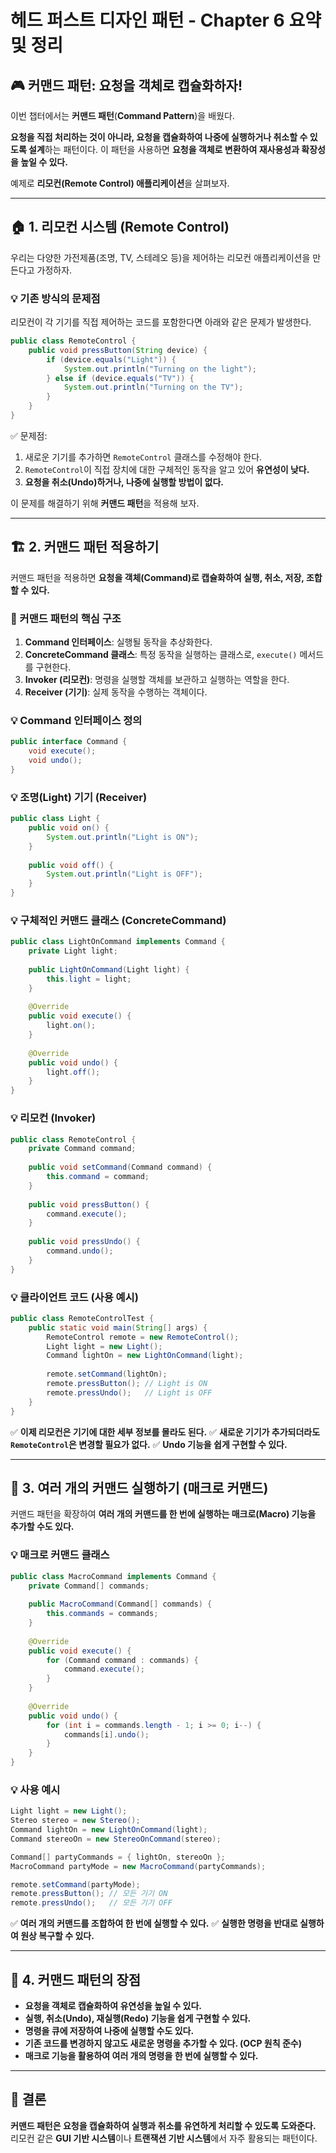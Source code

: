 # 헤드 퍼스트 디자인 패턴 - Chapter 6 요약 및 정리

## 🎮 커맨드 패턴: 요청을 객체로 캡슐화하자!

이번 챕터에서는 **커맨드 패턴**(**Command Pattern**)을 배웠다.

**요청을 직접 처리하는 것이 아니라, 요청을 캡슐화하여 나중에 실행하거나 취소할 수 있도록 설계**하는 패턴이다.
이 패턴을 사용하면 **요청을 객체로 변환하여 재사용성과 확장성을 높일 수 있다.**

예제로 **리모컨(Remote Control) 애플리케이션**을 살펴보자.

---

## 🏠 1. 리모컨 시스템 (Remote Control)

우리는 다양한 가전제품(조명, TV, 스테레오 등)을 제어하는 리모컨 애플리케이션을 만든다고 가정하자.

### 💡 기존 방식의 문제점

리모컨이 각 기기를 직접 제어하는 코드를 포함한다면 아래와 같은 문제가 발생한다.

```java
public class RemoteControl {
    public void pressButton(String device) {
        if (device.equals("Light")) {
            System.out.println("Turning on the light");
        } else if (device.equals("TV")) {
            System.out.println("Turning on the TV");
        }
    }
}
```

✅ 문제점:
1. 새로운 기기를 추가하면 `RemoteControl` 클래스를 수정해야 한다.
2. `RemoteControl`이 직접 장치에 대한 구체적인 동작을 알고 있어 **유연성이 낮다.**
3. **요청을 취소(Undo)하거나, 나중에 실행할 방법이 없다.**

이 문제를 해결하기 위해 **커맨드 패턴**을 적용해 보자.

---

## 🏗 2. 커맨드 패턴 적용하기

커맨드 패턴을 적용하면 **요청을 객체(Command)로 캡슐화하여 실행, 취소, 저장, 조합할 수 있다.**

### 🎯 커맨드 패턴의 핵심 구조

1. **Command 인터페이스**: 실행될 동작을 추상화한다.
2. **ConcreteCommand 클래스**: 특정 동작을 실행하는 클래스로, `execute()` 메서드를 구현한다.
3. **Invoker (리모컨)**: 명령을 실행할 객체를 보관하고 실행하는 역할을 한다.
4. **Receiver (기기)**: 실제 동작을 수행하는 객체이다.

### 💡 Command 인터페이스 정의

```java
public interface Command {
    void execute();
    void undo();
}
```

### 💡 조명(Light) 기기 (Receiver)

```java
public class Light {
    public void on() {
        System.out.println("Light is ON");
    }
    
    public void off() {
        System.out.println("Light is OFF");
    }
}
```

### 💡 구체적인 커맨드 클래스 (ConcreteCommand)

```java
public class LightOnCommand implements Command {
    private Light light;
    
    public LightOnCommand(Light light) {
        this.light = light;
    }
    
    @Override
    public void execute() {
        light.on();
    }
    
    @Override
    public void undo() {
        light.off();
    }
}
```

### 💡 리모컨 (Invoker)

```java
public class RemoteControl {
    private Command command;
    
    public void setCommand(Command command) {
        this.command = command;
    }
    
    public void pressButton() {
        command.execute();
    }
    
    public void pressUndo() {
        command.undo();
    }
}
```

### 💡 클라이언트 코드 (사용 예시)

```java
public class RemoteControlTest {
    public static void main(String[] args) {
        RemoteControl remote = new RemoteControl();
        Light light = new Light();
        Command lightOn = new LightOnCommand(light);
        
        remote.setCommand(lightOn);
        remote.pressButton(); // Light is ON
        remote.pressUndo();   // Light is OFF
    }
}
```

✅ **이제 리모컨은 기기에 대한 세부 정보를 몰라도 된다.**
✅ **새로운 기기가 추가되더라도 `RemoteControl`은 변경할 필요가 없다.**
✅ **Undo 기능을 쉽게 구현할 수 있다.**

---

## 🔄 3. 여러 개의 커맨드 실행하기 (매크로 커맨드)

커맨드 패턴을 확장하여 **여러 개의 커맨드를 한 번에 실행하는 매크로(Macro) 기능을 추가할 수도 있다.**

### 💡 매크로 커맨드 클래스

```java
public class MacroCommand implements Command {
    private Command[] commands;
    
    public MacroCommand(Command[] commands) {
        this.commands = commands;
    }
    
    @Override
    public void execute() {
        for (Command command : commands) {
            command.execute();
        }
    }
    
    @Override
    public void undo() {
        for (int i = commands.length - 1; i >= 0; i--) {
            commands[i].undo();
        }
    }
}
```

### 💡 사용 예시

```java
Light light = new Light();
Stereo stereo = new Stereo();
Command lightOn = new LightOnCommand(light);
Command stereoOn = new StereoOnCommand(stereo);

Command[] partyCommands = { lightOn, stereoOn };
MacroCommand partyMode = new MacroCommand(partyCommands);

remote.setCommand(partyMode);
remote.pressButton(); // 모든 기기 ON
remote.pressUndo();   // 모든 기기 OFF
```

✅ **여러 개의 커맨드를 조합하여 한 번에 실행할 수 있다.**
✅ **실행한 명령을 반대로 실행하여 원상 복구할 수 있다.**

---

## 📌 4. 커맨드 패턴의 장점

- **요청을 객체로 캡슐화하여 유연성을 높일 수 있다.**
- **실행, 취소(Undo), 재실행(Redo) 기능을 쉽게 구현할 수 있다.**
- **명령을 큐에 저장하여 나중에 실행할 수도 있다.**
- **기존 코드를 변경하지 않고도 새로운 명령을 추가할 수 있다. (OCP 원칙 준수)**
- **매크로 기능을 활용하여 여러 개의 명령을 한 번에 실행할 수 있다.**

---

## 🏁 결론

**커맨드 패턴은 요청을 캡슐화하여 실행과 취소를 유연하게 처리할 수 있도록 도와준다.**
리모컨 같은 **GUI 기반 시스템**이나 **트랜잭션 기반 시스템**에서 자주 활용되는 패턴이다.